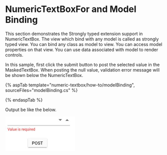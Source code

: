 # NumericTextBoxFor and Model Binding

This section demonstrates the Strongly typed extension support in NumericTextBox. The view which bind with any model is called as
strongly typed view. You can bind any class as model to view.
You can access model properties on that view. You can use data associated with model to render controls.

In this sample, first click the submit button to post the selected value in the MaskedTextBox. When posting the null value,
validation error message will be shown below the NumericTextBox.

{% aspTab template="numeric-textbox/how-to/modelBinding", sourceFiles="modelBinding.cs" %}

{% endaspTab %}

Output be like the below.

![NumericTextBox Sample](../images/modelbinding.png)
